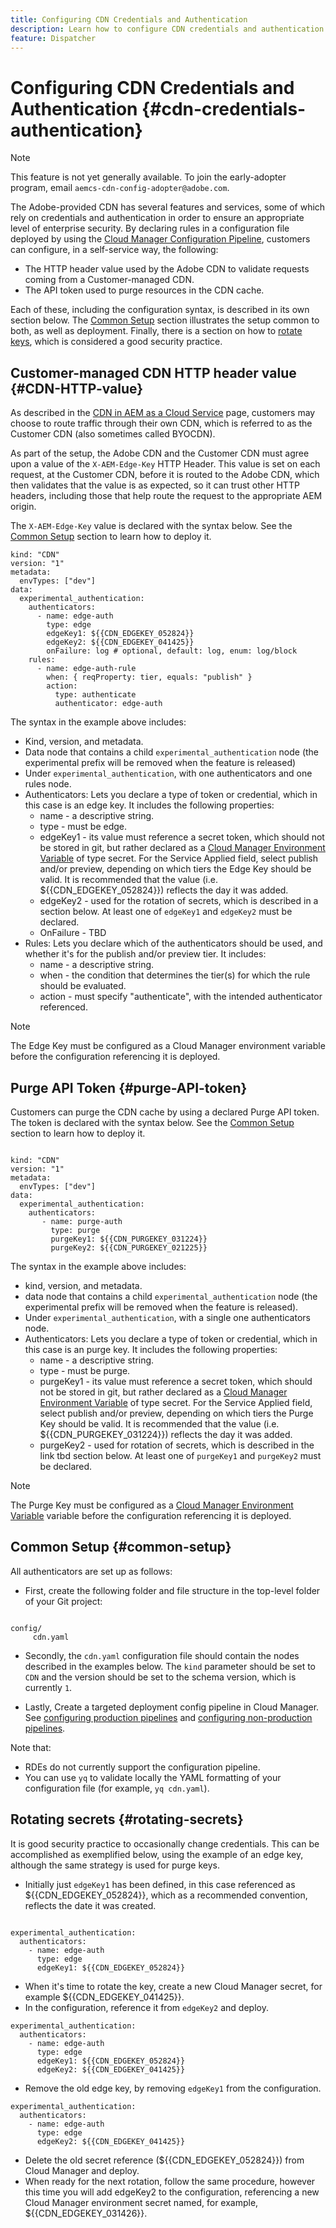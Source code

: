 ```yaml
---
title: Configuring CDN Credentials and Authentication
description: Learn how to configure CDN credentials and authentication by declaring rules in a configuration file that is then deployed by using the Cloud Manager Configuration Pipeline.
feature: Dispatcher
---
```

# Configuring CDN Credentials and Authentication {#cdn-credentials-authentication}

>[!NOTE]
>This feature is not yet generally available. To join the early-adopter program, email `aemcs-cdn-config-adopter@adobe.com`.

The Adobe-provided CDN has several features and services, some of which rely on credentials and authentication in order to ensure an appropriate level of enterprise security. By declaring rules in a configuration file deployed by using the [Cloud Manager Configuration Pipeline](/help/implementing/cloud-manager/configuring-pipelines/introduction-ci-cd-pipelines.md#config-deployment-pipeline), customers can configure, in a self-service way, the following:

* The HTTP header value used by the Adobe CDN to validate requests coming from a Customer-managed CDN.
* The API token used to purge resources in the CDN cache.

Each of these, including the configuration syntax, is described in its own section below. The [Common Setup](#common-setup) section illustrates the setup common to both, as well as deployment. Finally, there is a section on how to [rotate keys](#rotating-secrets), which is considered a good security practice.

## Customer-managed CDN HTTP header value {#CDN-HTTP-value}

As described in the [CDN in AEM as a Cloud Service](/help/implementing/dispatcher/cdn.md#point-to-point-CDN) page, customers may choose to route traffic through their own CDN, which is referred to as the Customer CDN (also sometimes called BYOCDN).

As part of the setup, the Adobe CDN and the Customer CDN must agree upon a value of the `X-AEM-Edge-Key` HTTP Header. This value is set on each request, at the Customer CDN, before it is routed to the Adobe CDN, which then validates that the value is as expected, so it can trust other HTTP headers, including those that help route the request to the appropriate AEM origin.  

The `X-AEM-Edge-Key` value is declared with the syntax below. See the [Common Setup](#common-setup) section to learn how to deploy it.

```
kind: "CDN"
version: "1"
metadata:
  envTypes: ["dev"]
data:
  experimental_authentication:
    authenticators:
      - name: edge-auth
        type: edge
        edgeKey1: ${{CDN_EDGEKEY_052824}}
        edgeKey2: ${{CDN_EDGEKEY_041425}}
        onFailure: log # optional, default: log, enum: log/block
    rules:
      - name: edge-auth-rule
        when: { reqProperty: tier, equals: "publish" }
        action:
          type: authenticate
          authenticator: edge-auth

```

The syntax in the example above includes:

* Kind, version, and metadata.
* Data node that contains a child `experimental_authentication` node (the experimental prefix will be removed when the feature is released)
* Under `experimental_authentication`, with one authenticators and one rules node.
* Authenticators: Lets you declare a type of token or credential, which in this case is an edge key. It includes the following properties:
   * name - a descriptive string.
   * type - must be edge.
   * edgeKey1 - its value must reference a secret token, which should not be stored in git, but rather declared as a [Cloud Manager Environment Variable](/help/implementing/cloud-manager/environment-variables.md) of type secret. For the Service Applied field, select publish and/or preview, depending on which tiers the Edge Key should be valid. It is recommended that the value (i.e. ${{CDN_EDGEKEY_052824}}) reflects the day it was added.
   * edgeKey2 - used for the rotation of secrets, which is described in a section below. At least one of `edgeKey1` and `edgeKey2` must be declared.
   * OnFailure - TBD
* Rules: Lets you declare which of the authenticators should be used, and whether it's for the publish and/or preview tier.  It includes:
   * name - a descriptive string.
   * when - the condition that determines the tier(s) for which the rule should be evaluated.
   * action - must specify "authenticate", with the intended authenticator referenced.

>[!NOTE]
>The Edge Key must be configured as a Cloud Manager environment variable before the configuration referencing it is deployed.

## Purge API Token {#purge-API-token}

Customers can purge the CDN cache by using a declared Purge API token. The token is declared with the syntax below.  See the [Common Setup](#common-setup) section to learn how to deploy it.

```

kind: "CDN"
version: "1"
metadata:
  envTypes: ["dev"]
data:
  experimental_authentication:
    authenticators:
       - name: purge-auth
         type: purge
         purgeKey1: ${{CDN_PURGEKEY_031224}}
         purgeKey2: ${{CDN_PURGEKEY_021225}}

```

The syntax in the example above includes:

* kind, version, and metadata.
* data node that contains a child `experimental_authentication` node (the experimental prefix will be removed when the feature is released).
* Under `experimental_authentication`, with a single one authenticators node.
* Authenticators: Lets you declare a type of token or credential, which in this case is an purge key. It includes the following properties:
  * name - a descriptive string.
  * type - must be purge.
  * purgeKey1 - its value must reference a secret token, which should not be stored in git, but rather declared as a [Cloud Manager Environment Variable](/help/implementing/cloud-manager/environment-variables.md) of type secret. For the Service Applied field, select publish and/or preview, depending on which tiers the Purge Key should be valid. It is recommended that the value (i.e. ${{CDN_PURGEKEY_031224}}) reflects the day it was added.
  * purgeKey2 - used for rotation of secrets, which is described in the link tbd section below. At least one of `purgeKey1` and `purgeKey2` must be declared.

>[!NOTE]
>The Purge Key must be configured as a [Cloud Manager Environment Variable](/help/implementing/cloud-manager/environment-variables.md) variable before the configuration referencing it is deployed.

## Common Setup {#common-setup}

All authenticators are set up as follows:

* First, create the following folder and file structure in the top-level folder of your Git project:

```

config/
     cdn.yaml

```

* Secondly, the `cdn.yaml` configuration file should contain the nodes described in the examples below. The `kind` parameter should be set to `CDN` and the version should be set to the schema version, which is currently `1`.

* Lastly, Create a targeted deployment config pipeline in Cloud Manager. See [configuring production pipelines](/help/implementing/cloud-manager/configuring-pipelines/configuring-production-pipelines.md) and [configuring non-production pipelines](/help/implementing/cloud-manager/configuring-pipelines/configuring-non-production-pipelines.md).

Note that:

 * RDEs do not currently support the configuration pipeline.
 * You can use `yq` to validate locally the YAML formatting of your configuration file (for example, `yq cdn.yaml`).

## Rotating secrets {#rotating-secrets}

It is good security practice to occasionally change credentials. This can be accomplished as exemplified below, using the example of an edge key, although the same strategy is used for purge keys.

* Initially just `edgeKey1` has been defined, in this case referenced as ${{CDN_EDGEKEY_052824}}, which as a recommended convention, reflects the date it was created.

```

experimental_authentication:
  authenticators:
    - name: edge-auth
      type: edge
      edgeKey1: ${{CDN_EDGEKEY_052824}}

```

* When it's time to rotate the key, create a new Cloud Manager secret, for example ${{CDN_EDGEKEY_041425}}.
* In the configuration, reference it from `edgeKey2` and deploy.

```
experimental_authentication:
  authenticators:
    - name: edge-auth
      type: edge
      edgeKey1: ${{CDN_EDGEKEY_052824}}
      edgeKey2: ${{CDN_EDGEKEY_041425}}

```

* Remove the old edge key, by removing `edgeKey1` from the configuration.

```
experimental_authentication:
  authenticators:
    - name: edge-auth
      type: edge
      edgeKey2: ${{CDN_EDGEKEY_041425}}

```

* Delete the old secret reference (${{CDN_EDGEKEY_052824}}) from Cloud Manager and deploy.
* When ready for the next rotation, follow the same procedure, however this time you will add edgeKey2 to the configuration, referencing a new Cloud Manager environment secret named, for example, ${{CDN_EDGEKEY_031426}}.
